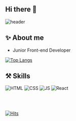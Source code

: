 ## Hi there 👋

<!--
**jeongkyueun/jeongkyueun** is a ✨ _special_ ✨ repository because its `README.md` (this file) appears on your GitHub profile.

Here are some ideas to get you started:

- 🔭 I’m currently working on ...
- 🌱 I’m currently learning ...
- 👯 I’m looking to collaborate on ...
- 🤔 I’m looking for help with ...
- 💬 Ask me about ...
- 📫 How to reach me: ...
- 😄 Pronouns: ...
- ⚡ Fun fact: ...
-->


![header](https://capsule-render.vercel.app/api?type=waving&color=0:9796f0,100:fbc7d4&height=300&section=header&text=Kyueun's%20Git%20Hub&fontSize=55&fontAlignY=38&animation=fadeIn&desc=To%20become%20a%20better%20developer.&descAlignY=51&descAlign=57&fontColor=FFFFFF)
  
## ✨ About me
- Junior Front-end Developer
  

<!--// username뒤에 here을 본인 user name으로 바꾸면 된다.-->
[![Top Langs](https://github-readme-stats.vercel.app/api/top-langs/?username=jeongkyueun&layout=compact)](https://github.com/jeongkyueun/github-readme-stats)


## ⚒ Skills 
![HTML](https://img.shields.io/badge/HTML-F16529?style=flat-square&logo=HTML5&logoColor=white) ![CSS](https://img.shields.io/badge/CSS-33AADD?style=flat-square&logo=CSS3&logoColor=white) ![JS](https://img.shields.io/badge/JavaScript-F7DF1E?style=flat-square&logo=JavaScript&logoColor=black) ![React](https://img.shields.io/badge/React.js-53C1DE?style=flat-square&logo=React&logoColor=white)

<!-- ![JS](https://img.shields.io/badge/JavaScript-F7DF1E?style=flat-square&logo=JavaScript&logoColor=black) ![React](https://img.shields.io/badge/React.js-53C1DE?style=flat-square&logo=React&logoColor=white)-->

<br />

<br />
  
[![Hits](https://hits.seeyoufarm.com/api/count/incr/badge.svg?url=https%3A%2F%2Fgithub.com%2Fheyiminhye&count_bg=%23AAAAAA&title_bg=%23AAAAAA&icon=github.svg&icon_color=%23FFFFFF&title=Hits&edge_flat=true)](https://hits.seeyoufarm.com)

<!--
![Anurag's GitHub stats](https://github-readme-stats.vercel.app/api?username=jeongkyueun&show_icons=true&theme=radical)-->


